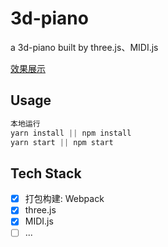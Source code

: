 # 3d-piano
a 3d-piano built by three.js、MIDI.js

[效果展示](http://muyunyun.cn/3d-piano/)

## Usage

``` js
本地运行
yarn install || npm install
yarn start || npm start
```

## Tech Stack
- [x] 打包构建: Webpack
- [x] three.js
- [x] MIDI.js
- [ ] ...
